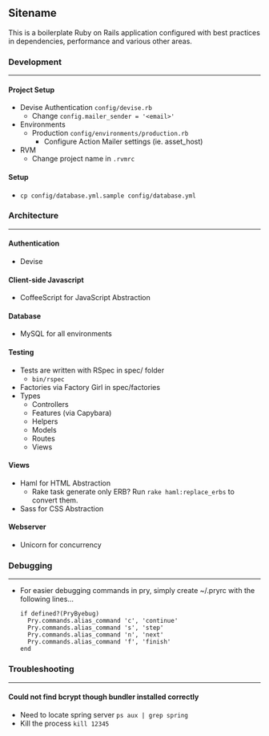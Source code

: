 ## Sitename
This is a boilerplate Ruby on Rails application configured with best practices in dependencies, performance and various other areas.

### Development
---
#### Project Setup
- Devise Authentication ```config/devise.rb```
    - Change ```config.mailer_sender = '<email>'```
- Environments
    - Production ```config/environments/production.rb```
        - Configure Action Mailer settings (ie. asset_host)
- RVM
    - Change project name in ```.rvmrc```

#### Setup
- ```cp config/database.yml.sample config/database.yml```

### Architecture
---
#### Authentication
- Devise

#### Client-side Javascript
- CoffeeScript for JavaScript Abstraction

#### Database
- MySQL for all environments

#### Testing
- Tests are written with RSpec in spec/ folder
    - ```bin/rspec```
- Factories via Factory Girl in spec/factories
- Types
    - Controllers
    - Features (via Capybara)
    - Helpers
    - Models
    - Routes
    - Views

#### Views
- Haml for HTML Abstraction
    - Rake task generate only ERB? Run ```rake haml:replace_erbs``` to convert them.
- Sass for CSS Abstraction

#### Webserver
- Unicorn for concurrency

### Debugging
---
- For easier debugging commands in pry, simply create ~/.pryrc with the following lines...

    ```
    if defined?(PryByebug)
      Pry.commands.alias_command 'c', 'continue'
      Pry.commands.alias_command 's', 'step'
      Pry.commands.alias_command 'n', 'next'
      Pry.commands.alias_command 'f', 'finish'
    end
    ```

### Troubleshooting
---
#### Could not find bcrypt though bundler installed correctly
- Need to locate spring server ```ps aux | grep spring```
- Kill the process ```kill 12345```
